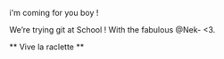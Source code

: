 i'm coming for you boy !

We’re trying git at School !
With the fabulous @Nek-  <3.

** Vive la raclette **